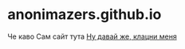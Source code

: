 # anonimazers.github.io
Че каво
Сам сайт тута [Ну давай же, клацни меня](https://anonimazers.github.io/Site01/)

